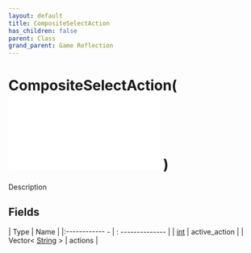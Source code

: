 ```yaml
---
layout: default
title: CompositeSelectAction
has_children: false
parent: Class
grand_parent: Game Reflection
---
```

# CompositeSelectAction( ![ CompositeAction ](game-reflection/classes/composite_action.md) )
Description 

## Fields
| Type | Name |
|:------------ - | : -------------- |
| [int](game-reflection/enums/int.md) | active_action |
| Vector< [String](game-reflection/components/string.md) > | actions |
